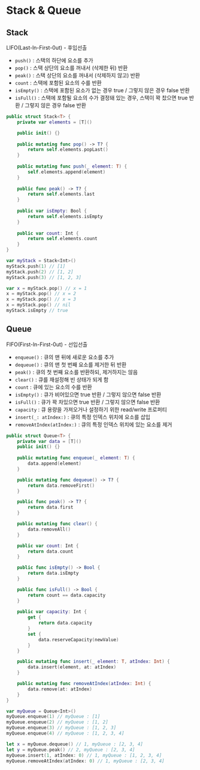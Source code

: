 # Stack & Queue

## Stack

LIFO(Last-ln-First-0ut) -  후입선출

- `push()` : 스택의 하단에 요소를 추가
- `pop()` : 스택 상단의 요소를 꺼내서 (삭제한 뒤) 반환
- `peak()` : 스택 상단의 요소를 꺼내서 (삭제하지 않고) 반환
- `count` : 스택에 포함된 요소의 수를 반환
- `isEmpty()` : 스택에 포함된 요소가 없는 경우 true / 그렇지 않은 경우 false 반환
- `isFull()` : 스택에 포함될 요소의 수가 결정돼 있는 경우, 스택이 꽉 찼으면 true 반환 / 그렇지 않은 경우 false 반환

```swift
public struct Stack<T> {
    private var elements = [T]()

    public init() {}
    
    public mutating func pop() -> T? {
        return self.elements.popLast()
    }
    
    public mutating func push(_ element: T) {
        self.elements.append(element)
    }
    
    public func peak() -> T? {
        return self.elements.last
    }
    
    public var isEmpty: Bool {
        return self.elements.isEmpty
    }
    
    public var count: Int {
        return self.elements.count
    }
}

var myStack = Stack<Int>()
myStack.push(1) // [1]
myStack.push(2) // [1, 2]
myStack.push(3) // [1, 2, 3]

var x = myStack.pop() // x = 1
x = myStack.pop() // x = 2
x = myStack.pop() // x = 3
x = myStack.pop() // nil
myStack.isEmpty // true
```

## Queue

FIFO(First-ln-First-0ut) - 선입선출

- `enqueue()` : 큐의 맨 뒤에 새로운 요소를 추가
- `dequeue()` : 큐의 맨 첫 번째 요소를 제거한 뒤 반환
- `peak()` : 큐의 첫 번째 요소를 반환하되, 제거하지는 않음
- `clear()` : 큐를 재설정해 빈 상태가 되게 함
- `count` : 큐에 있는 요소의 수를 반환
- `isEmpty()` : 큐가 비어있으면 true 반환 / 그렇지 않으면 false 반환
- `isFull()` : 큐가 꽉 차있으면 true 반환 / 그렇지 않으면 false 반환
- `capacity` : 큐 용량을 가져오거나 설정하기 위한 read/write 프로퍼티
- `insert(_: atIndex:)` : 큐의 특정 인덱스 위치에 요소를 삽입
- `removeAtIndex(atIndex:)` : 큐의 특정 인덱스 위치에 있는 요소를 제거

```swift
public struct Queue<T> {
    private var data = [T]()
    public init() {}
    
    public mutating func enqueue(_ element: T) {
        data.append(element)
    }

    public mutating func dequeue() -> T? {
        return data.removeFirst()
    }

    public func peak() -> T? {
        return data.first
    }

    public mutating func clear() {
        data.removeAll()
    }

    public var count: Int {
        return data.count
    }

    public func isEmpty() -> Bool {
        return data.isEmpty
    }

    public func isFull() -> Bool {
        return count == data.capacity
    }
    
    public var capacity: Int {
        get {
            return data.capacity
        }
        set {
            data.reserveCapacity(newValue)
        }
    }

    public mutating func insert(_ element: T, atIndex: Int) {
        data.insert(element, at: atIndex)
    }

    public mutating func removeAtIndex(atIndex: Int) {
        data.remove(at: atIndex)
    }
}

var myQueue = Queue<Int>()
myQueue.enqueue(1) // myQueue : [1]
myQueue.enqueue(2) // myQueue : [1, 2]
myQueue.enqueue(3) // myQueue : [1, 2, 3]
myQueue.enqueue(4) // myQueue : [1, 2, 3, 4]

let x = myQueue.dequeue() // 1, myQueue : [2, 3, 4]
let y = myQueue.peak() // 2, myQueue : [2, 3, 4]
myQueue.insert(1, atIndex: 0) // 1, myQueue : [1, 2, 3, 4]
myQueue.removeAtIndex(atIndex: 0) // 1, myQueue : [2, 3, 4]
```
